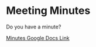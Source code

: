 # Meeting Minutes 

Do you have a minute? 

[Minutes Google Docs Link](https://docs.google.com/document/d/1KzxIdpBrn7d2hyTOoM8RzdhcpdtYjjaBZ2zxFBWlNik/edit?usp=sharing#)
